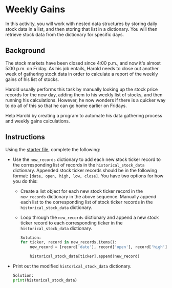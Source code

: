 # Weekly Gains

In this activity, you will work with nested data structures by storing daily stock data in a list, and then storing that list in a dictionary. You will then retrieve stock data from the dictionary for specific days.

## Background

The stock markets have been closed since 4:00 p.m., and now it's almost 5:00 p.m. on Friday. As his job entails, Harold needs to close out another week of gathering stock data in order to calculate a report of the weekly gains of his list of stocks.

Harold usually performs this task by manually looking up the stock price records for the new day, adding them to his weekly list of stocks, and then running his calculations. However, he now wonders if there is a quicker way to do all of this so that he can go home earlier on Fridays.

Help Harold by creating a program to automate his data gathering process and weekly gains calculations.

## Instructions

Using the [starter file](Unsolved/Core/weekly_gains_core.py), complete the following:

* Use the `new_records` dictionary to add each new stock ticker record to the corresponding list of records in the `historical_stock_data` dictionary. Appended stock ticker records should be in the following format: `[date, open, high, low, close]`. You have two options for how you do this:

  * Create a list object for each new stock ticker record in the `new_records` dictionary in the above sequence. Manually append each list to the corresponding list of stock ticker records in the `historical_stock_data` dictionary.

  * Loop through the `new_records` dictionary and append a new stock ticker record to each corresponding ticker in the `historical_stock_data` dictionary.
    ```python
    Solution:
    for ticker, record in new_records.items():
        new_record = [record['date'], record['open'], record['high'], record['low'], record['close']]

        historical_stock_data[ticker].append(new_record)
    ```

* Print out the modified `historical_stock_data` dictionary.

    ```python
    Solution:
    print(historical_stock_data)
    ```
